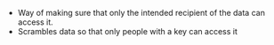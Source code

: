- Way of making sure that only the intended recipient of the data can access it.
- Scrambles data so that only people with a key can access it